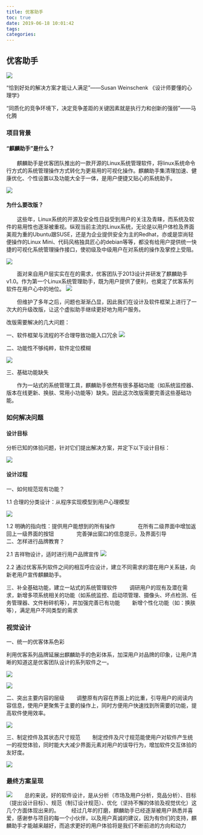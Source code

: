 ```yaml
---
title: 优客助手
toc: true
date: 2019-06-18 10:01:42
tags:
categories:
---
```






## 优客助手

![](https://www.ubuntukylin.com/upload/201901/1546666944193197.jpg)

“恰到好处的解决方案才能让人满足”——Susan Weinschenk 《设计师要懂的心理学》

“同质化的竞争环境下，决定竞争差距的关键因素就是执行力和创新的强弱”——马化腾

### 项目背景

#### “麒麟助手”是什么？

　　麒麟助手是优客团队推出的一款开源的Linux系统管理软件，将linux系统命令行方式的系统管理操作方式转化为更易用的可视化操作。麒麟助手集清理加速、健康优化、个性设置以及功能大全于一体，是用户便捷又贴心的系统助手。

![](https://www.ubuntukylin.com/upload/201901/1546567331404199.png)

#### 为什么要改版？

　　这些年，Linux系统的开源及安全性日益受到用户的关注及青睐，而系统及软件的易用性也逐渐被重视。纵观当前主流的Linux系统，无论是以用户体检及界面美观为重的Ubuntu跟SUSE，还是为企业提供安全为主的Redhat，亦或是崇尚轻便操作的Linux Mini、代码风格独具匠心的debian等等，都没有给用户提供统一快捷的可视化系统管理操作接口，使初级及中级用户在对系统的操作及掌控上受阻。

![](https://www.ubuntukylin.com/upload/201901/1546567408543248.png)

　　面对来自用户层实实在在的需求，优客团队于2013设计并研发了麒麟助手v1.0。作为第一个Linux系统管理助手，既为用户提供了便利，也奠定了优客系列软件在用户心中的地位。
![](https://www.ubuntukylin.com/upload/201901/1546567506521331.png)

　　但维护了多年之后，问题也渐渐凸显，因此我们在设计及软件框架上进行了一次大的升级改版，让这个虚拟助手继续更好地为用户服务。

改版需要解决的几大问题：

一、软件框架与流程的不合理导致功能入口冗余
![](https://www.ubuntukylin.com/upload/201901/1546567525651495.png)

二、功能性不够纯粹，软件定位模糊

![](https://www.ubuntukylin.com/upload/201901/1546567541199516.png)

三、基础功能缺失

　　作为一站式的系统管理工具，麒麟助手依然有很多基础功能（如系统监控器、版本在线更新、换肤、常用小功能等）缺失。因此这次改版需要完善这些基础功能。

### 如何解决问题

#### 设计目标

分析已知的体验问题，针对它们提出解决方案，并定下以下设计目标：

![](https://www.ubuntukylin.com/upload/201901/1546567619672431.png)

#### 设计过程

一、如何规范现有功能？

1.1 合理的分类设计：从程序实现模型到用户心理模型

![](https://www.ubuntukylin.com/upload/201901/1546567658549268.png)

1.2 明确的指向性：提供用户能想到的所有操作　　
　　在所有二级界面中增加返回上一级界面的按钮　　
　　完善弹出窗口的信息提示，及界面引导　　
　　
二、怎样进行品牌教育？

2.1 吉祥物设计，适时进行用户品牌宣传
![](https://www.ubuntukylin.com/upload/201901/1546567709627360.png)

2.2 通过优客系列软件之间的相互呼应设计，建立不同需求的潜在用户关系链，向新老用户宣传麒麟助手。

三、补全基础功能，建立一站式的系统管理软件
　　调研用户的现有及潜在需求，新增多项系统相关的功能（如系统监控、启动项管理、摄像头、坏点检测、任务管理器、文件粉碎机等），并加强完善已有功能
　　新增个性化功能（如：换肤等），满足用户不同类型的需求

### 视觉设计

一、统一的优客体系色彩

利用优客系列品牌延展出麒麟助手的色彩体系，加深用户对品牌的印象，让用户清晰的知道这是优客团队设计的系列软件之一。

![](https://www.ubuntukylin.com/upload/201901/1546567741174690.png)

![](https://www.ubuntukylin.com/upload/201901/1546567768363024.png)

二、突出主要内容的层级
　　调整原有内容在界面上的比重，引导用户的阅读内容信息，使用户更聚焦于主要的操作上，同时方便用户快速找到所需要的功能，提高软件使用效率。

![](https://www.ubuntukylin.com/upload/201901/1546567812925942.png)

三、制定控件及其状态尺寸规范
　　制定控件及尺寸规范能使用户对软件产生统一的视觉体验，同时能大大减少界面元素对用户的误导行为，增加软件交互体验的友好度。

![](https://www.ubuntukylin.com/upload/201901/1546567836952348.png)

### 最终方案呈现

![](https://www.ubuntukylin.com/upload/201901/1546567860891900.png)
　　总的来说，好的软件设计，是从分析（市场及用户分析，竞品分析）、目标（提出设计目标）、规范（制订设计规范）、优化（坚持不懈的体验及视觉优化）这几个方面体现出来的。
　　经过几年的打磨，麒麟助手已经逐渐被用户熟悉并喜爱，感谢参与项目的每一个小伙伴，以及用户真诚的建议，因为有你们的支持，麒麟助手才能越来越好，而追求更好的用户体验将是我们不断前进的方向和动力